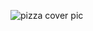 ![pizza cover pic](https://github.com/niloycste/Pizza-Sales-Annual-Report/assets/49204062/4a20bea5-e595-4fab-8341-227e6b20dd23)
